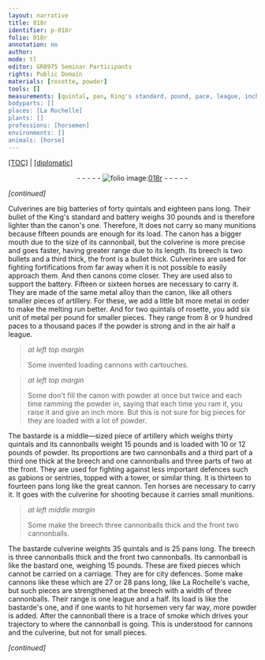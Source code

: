 ```yaml
---
layout: narrative
title: 018r
identifier: p-018r
folio: 018r
annotation: no
author:
mode: tl
editor: GR8975 Seminar Participants
rights: Public Domain
materials: [rosette, powder]
tools: []
measurements: [quintal, pan, King's standard, pound, pace, league, inch]
bodyparts: []
places: [La Rochelle]
plants: []
professions: [horsemen]
environments: []
animals: [horse]
---
```


 <p><a href="{{ site.baseurl }}/translation/">[TOC]</a> | <a href="{{ site.baseurl }}/texts/p-018r_tc/" target="_blank">[diplomatic]</a></p><div class="folio" align="center">- - - - - <a href="http://gallica.bnf.fr/ark:/12148/btv1b10500001g/f41.image" target="_blank"><img src="https://cu-mkp.github.io/2017-workshop-edition/assets/photo-icon.png" alt="folio image: " style="display:inline-block; margin-bottom:-3px;"/>018r</a> - - - - - </div>  
 
*[continued]*
  
 Culverines are big batteries of forty <span class="ms">quintal</span>s and eighteen <span class="ms">pan</span>s long. Their bullet of the <span class="ms">King's standard</span> and battery weighs 30 <span class="ms">pound</span>s and is therefore lighter than the canon's one. Therefore, It does not carry so many munitions because fifteen <span class="ms">pound</span>s are enough for its load. The canon has a bigger mouth due to the size of its cannonball, but the colverine is more precise and goes faster, having greater range due to its length. Its breech is two bullets and a third thick, the front is a bullet thick. Culverines are used for fighting fortifications from far away when it is not possible to easily approach them. And then canons come closer. They are used also to support the battery. Fifteen or sixteen <span class="al">horse</span>s are necessary to carry it. They are made of the same metal alloy than the canon, like all others smaller pieces <span class="sup">of artillery</span>. For these, we add a little bit more metal in order to make the melting run better. And for two <span class="ms">quintal</span>s of <span class="m">rosette</span>, you add six unit of metal per pound for smaller pieces. They range from 8 or 9 hundred <span class="ms">pace</span>s to a thousand <span class="ms">pace</span>s if the <span class="m">powder</span> is strong and in the air half a <span class="ms">league</span>.
 
> *at left top margin*
> 
> 
>   Some invented loading cannons with cartouches.
 
> *at left top margin*
> 
> 
>   Some don't fill the canon with <span class="m">powder</span> at once but twice and each time ramming the <span class="m">powder</span> in, saying that each time you ram it, you raise it and give an <span class="ms">inch</span> more. But this is not sure for big pieces for they are loaded with a lot of <span class="m">powder</span>.
 
 The bastarde is a middle—sized piece <span class="sup">of artillery</span> which weighs thirty <span class="ms">quintal</span>s and its cannonballs weight 15 <span class="ms">pound</span>s and is loaded with 10 or 12 <span class="ms">pound</span>s of <span class="m">powder</span>. Its proportions are two cannonballs and a third part of a third one thick at the breech and one cannonballs and three parts of two at the front. They are used for fighting against less important defences such as gabions or sentries, topped with a tower, or similar thing. It is thirteen to fourteen <span class="ms">pan</span>s long like the great cannon. Ten <span class="al">horse</span>s are necessary to carry it. It goes with the culverine for shooting because it carries small munitions. 
 
> *at left middle margin*
> 
> 
>   Some make the breech three cannonballs thick and the front two cannonballs.
 
 The bastarde culverine weights 35 <span class="ms">quintal</span>s and is 25 <span class="ms">pan</span>s long. The breech is three cannonballs thick and the front two cannonballs. Its cannonball is like the bastard one, weighing 15 <span class="ms">pound</span>s. These are fixed pieces which cannot be carried on a carriage. They are for city defences. Some make cannons like these which are 27 or 28 <span class="ms">pan</span>s long, like <span class="pl">La Rochelle</span>'s vache, but such pieces are strengthened at the breech with a width of three cannonballs. Their range is one <span class="ms">league</span> and a half. Its load is like the bastarde's one, and if one wants to hit <span class="pro">horsemen</span> very far way, more <span class="m">powder</span> is added. After the cannonball there is a trace of smoke which drives your trajectory to where the cannonball is going. This is understood for cannons and the culverine, but not for small pieces.
 
*[continued]*
 
 